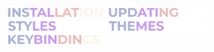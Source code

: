 <img src="https://raw.githubusercontent.com/mahadishaikat/Image-Repo/refs/heads/main/Hyprdots/Installation.gif" width="200"/>
<img src="https://raw.githubusercontent.com/mahadishaikat/Image-Repo/refs/heads/main/Hyprdots/Updating.gif" width="200"/>
<img src="https://raw.githubusercontent.com/mahadishaikat/Image-Repo/refs/heads/main/Hyprdots/Styles.gif" width="200"/>
<img src="https://raw.githubusercontent.com/mahadishaikat/Image-Repo/refs/heads/main/Hyprdots/Themes.gif" width="200"/>
<img src="https://raw.githubusercontent.com/mahadishaikat/Image-Repo/refs/heads/main/Hyprdots/Keybindings.gif" width="200"/>
